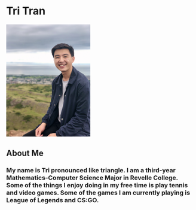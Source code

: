 # Tri Tran

<img src="/images/IMG_0246.jpg" alt="Pic of me" width=auto height="300"> 

## About Me 
### My name is Tri pronounced like triangle. I am a third-year Mathematics-Computer Science Major in Revelle College. Some of the things I enjoy doing in my free time is play tennis and video games. Some of the games I am currently playing is League of Legends and CS:GO. 